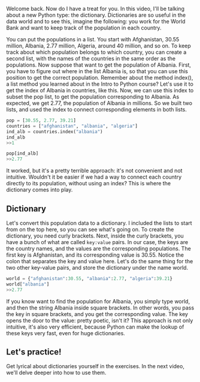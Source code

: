 Welcome back. Now do I have a treat for you. In this video, I'll be talking about a new Python type: the dictionary. Dictionaries are so useful in the data world and to see this, imagine the following: you work for the World Bank and want to keep track of the population in each country. 

You can put the populations in a list. You start with Afghanistan, 30.55 million, Albania, 2.77 million, Algeria, around 40 million, and so on. To keep track about which population belongs to which country, you can create a second list, with the names of the countries in the same order as the populations. Now suppose that want to get the population of Albania. First, you have to figure out where in the list Albania is, so that you can use this position to get the correct population. Remember about the method index(), a list method you learned about in the Intro to Python course? Let's use it to get the index of Albania in countries, like this. Now, we can use this index to subset the pop list, to get the population corresponding to Albania. As expected, we get 2.77, the population of Albania in millions. So we built two lists, and used the index to connect corresponding elements in both lists. 
```Python
pop = [30.55, 2.77, 39.21]
countries = ["afghanistan", "albania", "algeria"]
ind_alb = countries.index("albania")
ind_alb
>>1

pop[ind_alb]
>>2.77
```
It worked, but it's a pretty terrible approach: it's not convenient and not intuitive. Wouldn't it be easier if we had a way to connect each country directly to its population, without using an index? This is where the dictionary comes into play.
## Dictionary
Let's convert this population data to a dictionary. I included the lists to start from on the top here, so you can see what's going on. To create the dictionary, you need curly brackets. Next, inside the curly brackets, you have a bunch of what are called `key:value` pairs. In our case, the keys are the country names, and the values are the corresponding populations. The first key is Afghanistan, and its corresponding value is 30.55. Notice the colon that separates the key and value here. Let's do the same thing for the two other key-value pairs, and store the dictionary under the name world.
```Python
world = {"afghanistan":30.55, "albania":2.77, "algeria":39.21}
world["albania"]
>>2.77
```
If you know want to find the population for Albania, you simply type world, and then the string Albania inside square brackets. In other words, you pass the key in square brackets, and you get the corresponding value. The key opens the door to the value: pretty poetic, isn't it? This approach is not only intuitive, it's also very efficient, because Python can make the lookup of these keys very fast, even for huge dictionaries.
## Let's practice!
Get lyrical about dictionaries yourself in the exercises. In the next video, we'll delve deeper into how to use them.
